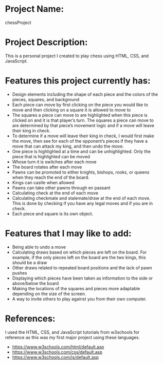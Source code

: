 # Project Name:
chessProject
# Project Description: 
This is a personal project I created to play chess using HTML, CSS, and JavaScript. 
# Features this project currently has:
*	Design elements including the shape of each piece and the colors of the pieces, squares, and background
*	Each piece can move by first clicking on the piece you would like to move and then clicking on a square it is allowed to move to
*	The squares a piece can move to are highlighted when this piece is clicked on and it is that player’s turn. The squares a piece can move to are determined by that piece’s movement logic and if a move will leave their king in check.
* To determine if a move will leave their king in check, I would first make the move, then see for each of the opponent’s pieces if they have a move that can attack my king, and then undo the move.
*	One piece is highlighted at a time and can be unhighlighted. Only the piece that is highlighted can be moved
*	Whose turn it is switches after each move
*	The board rotates after each move
*	Pawns can be promoted to either knights, bishops, rooks, or queens when they reach the end of the board.
*	Kings can castle when allowed
*	Pawns can take other pawns through en passant
*	Calculating check at the end of each move
*	Calculating checkmate and stalemate/draw at the end of each move. This is done by checking if you have any legal moves and if you are in check.
*	Each piece and square is its own object.
# Features that I may like to add:
*	Being able to undo a move
*	Calculating draws based on which pieces are left on the board. For example, if the only pieces left on the board are the two kings, this should be a draw
*	Other draws related to repeated board positions and the lack of pawn pushes
*	Displaying which pieces have been taken as information to the side or above/below the board
*	Making the locations of the squares and pieces more adaptable depending on the size of the screen.
*	A way to invite others to play against you from their own computer.
# References: 
I used the HTML, CSS, and JavaScript tutorials from w3schools for reference as this was my first major project using these languages.  
*	https://www.w3schools.com/html/default.asp 
*	https://www.w3schools.com/css/default.asp 
*	https://www.w3schools.com/js/default.asp
